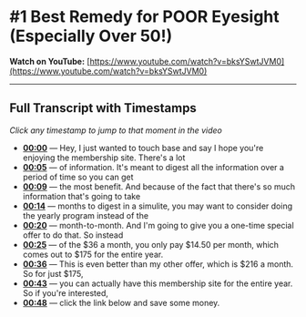 # #1 Best Remedy for POOR Eyesight (Especially Over 50!)

**Watch on YouTube:** [https://www.youtube.com/watch?v=bksYSwtJVM0](https://www.youtube.com/watch?v=bksYSwtJVM0)

---

## Full Transcript with Timestamps

*Click any timestamp to jump to that moment in the video*

- **[00:00](https://www.youtube.com/watch?v=bksYSwtJVM0&t=0s)** — Hey, I just wanted to touch base and say I hope you're enjoying the membership site. There's a lot
- **[00:05](https://www.youtube.com/watch?v=bksYSwtJVM0&t=5s)** — of information. It's meant to digest all the information over a period of time so you can get
- **[00:09](https://www.youtube.com/watch?v=bksYSwtJVM0&t=9s)** — the most benefit. And because of the fact that there's so much information that's going to take
- **[00:14](https://www.youtube.com/watch?v=bksYSwtJVM0&t=14s)** — months to digest in a simulite, you may want to consider doing the yearly program instead of the
- **[00:20](https://www.youtube.com/watch?v=bksYSwtJVM0&t=20s)** — month-to-month. And I'm going to give you a one-time special offer to do that. So instead
- **[00:25](https://www.youtube.com/watch?v=bksYSwtJVM0&t=25s)** — of the $36 a month, you only pay $14.50 per month, which comes out to $175 for the entire year.
- **[00:36](https://www.youtube.com/watch?v=bksYSwtJVM0&t=36s)** — This is even better than my other offer, which is $216 a month. So for just $175,
- **[00:43](https://www.youtube.com/watch?v=bksYSwtJVM0&t=43s)** — you can actually have this membership site for the entire year. So if you're interested,
- **[00:48](https://www.youtube.com/watch?v=bksYSwtJVM0&t=48s)** — click the link below and save some money.
